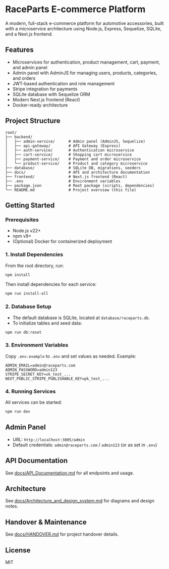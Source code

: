 # RaceParts E-commerce Platform

A modern, full-stack e-commerce platform for automotive accessories, built with a microservice architecture using Node.js, Express, Sequelize, SQLite, and a Next.js frontend.

## Features

- Microservices for authentication, product management, cart, payment, and admin panel
- Admin panel with AdminJS for managing users, products, categories, and orders
- JWT-based authentication and role management
- Stripe integration for payments
- SQLite database with Sequelize ORM
- Modern Next.js frontend (React)
- Docker-ready architecture

## Project Structure

```
root/
├── backend/
│   ├── admin-service/      # Admin panel (AdminJS, Sequelize)
│   ├── api-gateway/        # API Gateway (Express)
│   ├── auth-service/       # Authentication microservice
│   ├── cart-service/       # Shopping cart microservice
│   ├── payment-service/    # Payment and order microservice
│   └── product-service/    # Product and category microservice
├── database/               # SQLite DB, migrations, seeders
├── docs/                   # API and architecture documentation
├── frontend/               # Next.js frontend (React)
├── .env                    # Environment variables
├── package.json            # Root package (scripts, dependencies)
└── README.md               # Project overview (this file)
```

## Getting Started

### Prerequisites
- Node.js v22+
- npm v9+
- (Optional) Docker for containerized deployment

### 1. Install Dependencies
From the root directory, run:
```bash
npm install
```
Then install dependencies for each service:
```bash
npm run install-all
```

### 2. Database Setup
- The default database is SQLite, located at `database/raceparts.db`.
- To initialize tables and seed data:
```bash
npm run db:reset
```

### 3. Environment Variables
Copy `.env.example` to `.env` and set values as needed. Example:
```
ADMIN_EMAIL=admin@raceparts.com
ADMIN_PASSWORD=admin123
STRIPE_SECRET_KEY=sk_test_...
NEXT_PUBLIC_STRIPE_PUBLISHABLE_KEY=pk_test_...
```

### 4. Running Services
All services can be started:
```bash
npm run dev
```




## Admin Panel
- URL: `http://localhost:3005/admin`
- Default credentials: `admin@raceparts.com` / `admin123` (or as set in `.env`)

## API Documentation
See [docs/API_Documentation.md](docs/API_Documentation.md) for all endpoints and usage.

## Architecture
See [docs/Architecture_and_design_system.md](docs/Architecture_and_design_system.md) for diagrams and design notes.

## Handover & Maintenance
See [docs/HANDOVER.md](docs/HANDOVER.md) for project handover details.

## License
MIT
